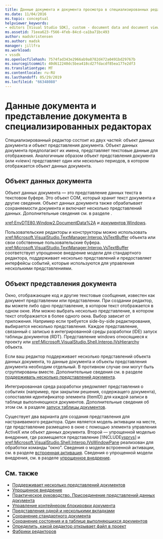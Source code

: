```yaml
---
title: Данные документа и документа просмотра в специализированных редакторах | Документация Майкрософт
ms.date: 11/04/2016
ms.topic: conceptual
helpviewer_keywords:
- editors [Visual Studio SDK], custom - document data and document view
ms.assetid: 71eea623-f566-4feb-84cd-ca1ba71bc493
author: madskristensen
ms.author: madsk
manager: jillfra
ms.workload:
- vssdk
ms.openlocfilehash: 7574fad343e2966ab9a8782d472a0491bd29767b
ms.sourcegitcommit: 40d612240dc5bea418cd27fdacdf85ea177e2df3
ms.translationtype: MT
ms.contentlocale: ru-RU
ms.lasthandoff: 05/29/2019
ms.locfileid: "66348088"
---
```

# <a name="document-data-and-document-view-in-custom-editors"></a>Данные документа и представление документа в специализированных редакторах
Специализированный редактор состоит из двух частей: объект данных документа и объект представления документа. Объект данных документа предполагают их имена, представляет текстовые данные для отображения. Аналогичным образом объект представления документа (или «view») представляет один или несколько периодов, в котором отображается объект данных документа.

## <a name="document-data-object"></a>Объект данных документа
 Объект данных документа — это представление данных текста в текстовом буфере. Это объект COM, который хранит текст документа и другие сведения. Объект данных документа также обрабатывает сохраняемости документа и включает несколько представлений данных. Дополнительные сведения см. в разделе .

 <xref:EnvDTE80.Window2.DocumentData%2A> и [документов Windows](../extensibility/internals/document-windows.md).

 Пользовательские редакторы и конструкторы можно использовать <xref:Microsoft.VisualStudio.TextManager.Interop.VsTextBuffer> объекта или свои собственные пользовательские буфера. <xref:Microsoft.VisualStudio.TextManager.Interop.VsTextBuffer> соответствует упрощенное внедрение модели для стандартного редактора, поддерживает несколько представлений и предоставляет интерфейсы событий, которые используются для управления несколькими представлениями.

## <a name="document-view-object"></a>Объект представления документа
 Окно, отображающее код и другие текстовые сообщения, известен как документ представлении или представлении. При создании редактор, вы можете либо одно представление, в котором текст отображается в одном окне. Или можно выбрать несколько представление, в котором текст отображается в более одного окна. Выбор зависит от приложения. Например если требуется side-by-side редактирования, выбирается несколько представления. Каждое представление, связанный с записью в интегрированной среды разработки (IDE) запуск таблицы документов (RDT). Представление windows относящиеся к проекту или <xref:Microsoft.VisualStudio.Shell.Interop.IVsHierarchy> объекта.

 Если ваш редактор поддерживает несколько представлений объекта данных документа, то данные документа и объекты представления документа необходим отдельный. В противном случае они могут быть сгруппированы вместе. Дополнительные сведения см. в разделе [поддерживать несколько представлений документа](../extensibility/supporting-multiple-document-views.md).

 Интегрированная среда разработки уведомляет представления о событиях (например, при закрытии решения, содержащего документа), сопоставляя идентификатор элемента (ItemID) для каждой записи в таблице выполняющихся документов. Дополнительные сведения об этом см. в разделе [запуск таблицы документов](../extensibility/internals/running-document-table.md).

 Существует два варианта для создания представления для настраиваемого редактора. Один является модель активации на месте, где представление размещено в окне с помощью элемента управления ActiveX или объект данных документа. Второй — упрощенной моделью внедрения, где размещается представление [!INCLUDE[vsprvs](../code-quality/includes/vsprvs_md.md)] и <xref:Microsoft.VisualStudio.Shell.Interop.IVsWindowPane> реализован для обработки команды "окно". Сведения о модели встроенной активации, см. в разделе [встроенная активация](../extensibility/in-place-activation.md). Сведения о упрощенной модели внедрения, см. в разделе [упрощенное внедрение](../extensibility/simplified-embedding.md).

## <a name="see-also"></a>См. также
- [Поддерживает несколько представлений документов](../extensibility/supporting-multiple-document-views.md)
- [Упрощенное внедрение](../extensibility/simplified-embedding.md)
- [Практическое руководство. Присоединение представлений данных документа](../extensibility/how-to-attach-views-to-document-data.md)
- [Управление контейнером блокировки документа](../extensibility/document-lock-holder-management.md)
- [Представления одной и несколькими вкладками](../extensibility/single-and-multi-tab-views.md)
- [Сохранение стандартного документа](../extensibility/internals/saving-a-standard-document.md)
- [Сохранение состояния и в таблице выполняющихся документов](../extensibility/internals/persistence-and-the-running-document-table.md)
- [Определить, какой редактор открывает файл в проект](../extensibility/internals/determining-which-editor-opens-a-file-in-a-project.md)
- [Фабрики редакторов](../extensibility/editor-factories.md)